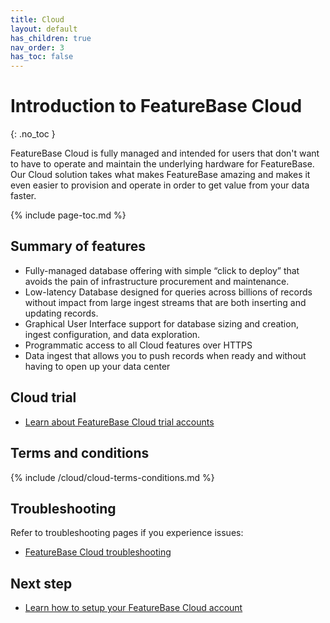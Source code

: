 ```yaml
---
title: Cloud
layout: default
has_children: true
nav_order: 3
has_toc: false
---
```


# Introduction to FeatureBase Cloud
{: .no_toc }

FeatureBase Cloud is fully managed and intended for users that don't want to have to operate and maintain the underlying hardware for FeatureBase. Our Cloud solution takes what makes FeatureBase amazing and makes it even easier to provision and operate in order to get value from your data faster.

{% include page-toc.md %}

## Summary of features

* Fully-managed database offering with simple “click to deploy” that avoids the pain of infrastructure procurement and maintenance.
* Low-latency Database designed for queries across billions of records without impact from large ingest streams that are both inserting and updating records.
* Graphical User Interface support for database sizing and creation, ingest configuration, and data exploration.
* Programmatic access to all Cloud features over HTTPS
* Data ingest that allows you to push records when ready and without having to open up your data center

## Cloud trial

* [Learn about FeatureBase Cloud trial accounts](/docs/cloud/cloud-troubleshooting/cloud-trial-account)

## Terms and conditions

{% include /cloud/cloud-terms-conditions.md %}

## Troubleshooting

Refer to troubleshooting pages if you experience issues:

* [FeatureBase Cloud troubleshooting](/docs/cloud/cloud-troubleshooting/cloud-troubleshooting-home)

## Next step

* [Learn how to setup your FeatureBase Cloud account](/docs/cloud/cloud-signup)
